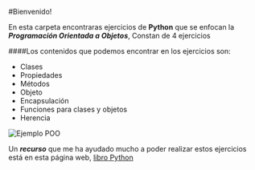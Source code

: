 #Bienvenido!


En esta carpeta encontraras ejercicios de **Python** que se enfocan la ***Programación Orientada a Objetos***, Constan de 4 ejercicios

####Los contenidos que podemos encontrar en los ejercicios son:

* Clases
* Propiedades
* Métodos
* Objeto
* Encapsulación
* Funciones para clases y objetos
* Herencia

![Ejemplo POO](https://ingsolorzano.files.wordpress.com/2009/07/dibujoclasesyobjetoslq11.png?w=349&h=374)

Un ___recurso___ que me ha ayudado mucho a poder realizar estos ejercicios está en esta página web, [libro Python](http://librosweb.es/libro/python/)

